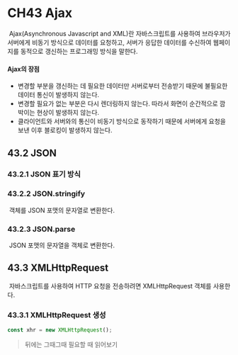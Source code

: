 # CH43 Ajax

&nbsp;Ajax(Asynchronous Javascript and XML)란 자바스크립트를 사용하여 브라우저가 서버에게 비동기 방식으로 데이터를 요청하고, 서버가 응답한 데이터를 수신하여 웹페이지를 동적으로 갱신하는 프로그래밍 방식을 말한다.

#### Ajax의 장점

- 변경할 부분을 갱신하는 데 필요한 데이터만 서버로부터 전송받기 때문에 불필요한 데이터 통신이 발생하지 않는다.
- 변경할 필요가 없는 부분은 다시 렌더링하지 않는다. 따라서 화면이 순간적으로 깜박이는 현상이 발생하지 않는다.
- 클라이언트와 서버와의 통신이 비동기 방식으로 동작하기 때문에 서버에게 요청을 보낸 이후 블로킹이 발생하지 않는다.

## 43.2 JSON

### 43.2.1 JSON 표기 방식

### 43.2.2 JSON.stringify

&nbsp;객체를 JSON 포맷의 문자열로 변환한다.

### 43.2.3 JSON.parse

&nbsp;JSON 포맷의 문자열을 객체로 변환한다.

## 43.3 XMLHttpRequest

&nbsp;자바스크립트를 사용하여 HTTP 요청을 전송하려면 XMLHttpRequest 객체를 사용한다.

### 43.3.1 XMLHttpRequest 생성

```javascript
const xhr = new XMLHttpRequest();
```

> 뒤에는 그때그때 필요할 때 읽어보기
